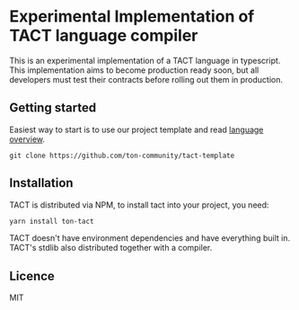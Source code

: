# Experimental Implementation of TACT language compiler

This is an experimental implementation of a TACT language in typescript. This implementation aims to become production ready soon, but all developers must test their contracts before rolling out them in production.

## Getting started

Easiest way to start is to use our project template and read [language overview](/docs/overview.md).

```
git clone https://github.com/ton-community/tact-template
```

## Installation

TACT is distributed via NPM, to install tact into your project, you need:

```bash
yarn install ton-tact
```

TACT doesn't have environment dependencies and have everything built in. TACT's stdlib also distributed together with a compiler.

## Licence

MIT
